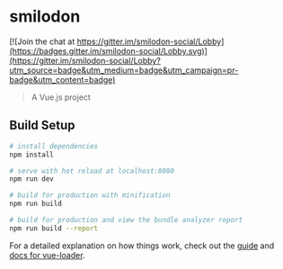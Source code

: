 # smilodon

[![Join the chat at https://gitter.im/smilodon-social/Lobby](https://badges.gitter.im/smilodon-social/Lobby.svg)](https://gitter.im/smilodon-social/Lobby?utm_source=badge&utm_medium=badge&utm_campaign=pr-badge&utm_content=badge)

> A Vue.js project

## Build Setup

``` bash
# install dependencies
npm install

# serve with hot reload at localhost:8080
npm run dev

# build for production with minification
npm run build

# build for production and view the bundle analyzer report
npm run build --report
```

For a detailed explanation on how things work, check out the [guide](http://vuejs-templates.github.io/webpack/) and [docs for vue-loader](http://vuejs.github.io/vue-loader).
